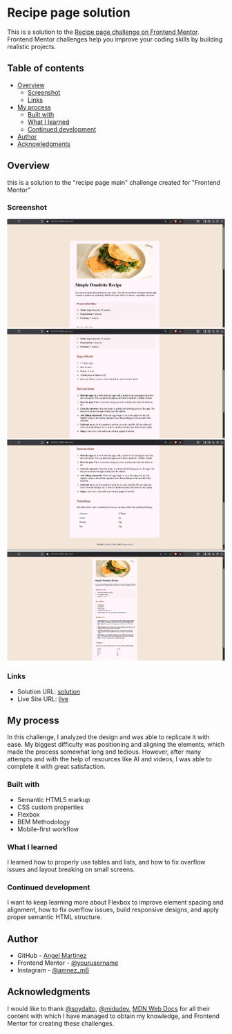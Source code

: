 # Recipe page solution

This is a solution to the [Recipe page challenge on Frontend Mentor](https://www.frontendmentor.io/challenges/recipe-page-KiTsR8QQKm). Frontend Mentor challenges help you improve your coding skills by building realistic projects. 

## Table of contents

- [Overview](#overview)
  - [Screenshot](#screenshot)
  - [Links](#links)
- [My process](#my-process)
  - [Built with](#built-with)
  - [What I learned](#what-i-learned)
  - [Continued development](#continued-development)
- [Author](#author)
- [Acknowledgments](#acknowledgments)


## Overview

this is a solution to the "recipe page main" challenge created for "Frontend Mentor"


### Screenshot

![](./assets/images/Captura%20de%20pantalla%202025-07-13%20191309.png)
![](./assets/images/Captura%20de%20pantalla%202025-07-13%20191326.png)
![](./assets/images/Captura%20de%20pantalla%202025-07-13%20191345.png)
![](./assets/images/Captura%20de%20pantalla%202025-07-13%20191417.png)


### Links

- Solution URL: [solution](https://github.com/M6AngelMartinez/recipe-page-main.git)
- Live Site URL: [live](https://your-live-site-url.com)


## My process

In this challenge, I analyzed the design and was able to replicate it with ease. My biggest difficulty was positioning and aligning the elements, which made the process somewhat long and tedious. However, after many attempts and with the help of resources like AI and videos, I was able to complete it with great satisfaction.


### Built with

- Semantic HTML5 markup
- CSS custom properties
- Flexbox
- BEM Methodology
- Mobile-first workflow


### What I learned

I learned how to properly use tables and lists, and how to fix overflow issues and layout breaking on small screens.


### Continued development

I want to keep learning more about Flexbox to improve element spacing and alignment, how to fix overflow issues, build responsive designs, and apply proper semantic HTML structure.


## Author

- GitHub - [Angel Martinez](https://github.com/M6AngelMartinez)
- Frontend Mentor - [@yourusername](https://www.frontendmentor.io/profile/M6AngelMartinez)
- Instagram - [@amnez_m6](https://www.instagram.com/amnez_m6/)


## Acknowledgments

I would like to thank [@soydalto](https://www.instagram.com/soydalto/), [@midudev](https://www.instagram.com/midu.dev/), [MDN Web Docs](https://developer.mozilla.org/es/) for all their content with which I have managed to obtain my knowledge, and Frontend Mentor for creating these challenges.
